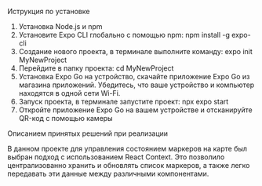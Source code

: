 Иструкция по установке
1) Установка Node.js и npm
2) Установите Expo CLI глобально с помощью npm: npm install -g expo-cli
3) Создание нового проекта, в терминале выполните команду: expo init MyNewProject
4) Перейдите в папку проекта: cd MyNewProject
5) Установка Expo Go на устройство, скачайте приложение Expo Go из магазина приложений. Убедитесь, что ваше устройство и компьютер находятся в одной сети Wi-Fi.
6) Запуск проекта, в терминале запустите проект: npx expo start
7) Откройте приложение Expo Go на вашем устройстве и отсканируйте QR-код с помощью камеры

Описанием принятых решений при реализации

В данном проекте для управления состоянием маркеров на карте был выбран подход с использованием React Context. Это позволило централизованно хранить и обновлять список маркеров, а также легко передавать эти данные между различными компонентами.
